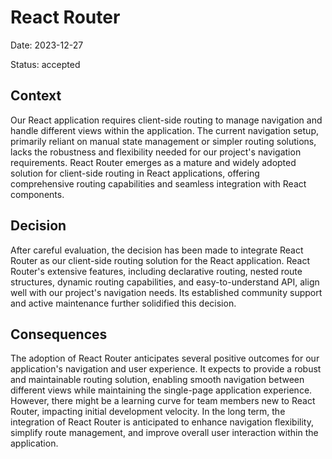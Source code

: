# React Router

Date: 2023-12-27

Status: accepted

## Context

Our React application requires client-side routing to manage navigation and handle different views within the application. The current navigation setup, primarily reliant on manual state management or simpler routing solutions, lacks the robustness and flexibility needed for our project's navigation requirements. React Router emerges as a mature and widely adopted solution for client-side routing in React applications, offering comprehensive routing capabilities and seamless integration with React components.

## Decision

After careful evaluation, the decision has been made to integrate React Router as our client-side routing solution for the React application. React Router's extensive features, including declarative routing, nested route structures, dynamic routing capabilities, and easy-to-understand API, align well with our project's navigation needs. Its established community support and active maintenance further solidified this decision.

## Consequences

The adoption of React Router anticipates several positive outcomes for our application's navigation and user experience. It expects to provide a robust and maintainable routing solution, enabling smooth navigation between different views while maintaining the single-page application experience. However, there might be a learning curve for team members new to React Router, impacting initial development velocity. In the long term, the integration of React Router is anticipated to enhance navigation flexibility, simplify route management, and improve overall user interaction within the application.

